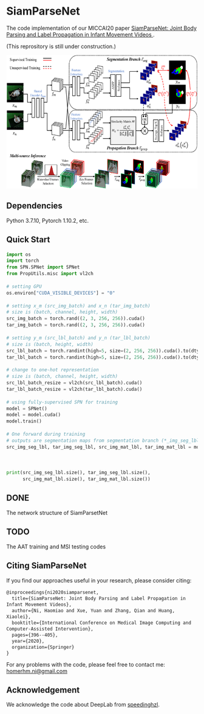 SiamParseNet
====

The code implementation of our MICCAI20 paper [SiamParseNet: Joint Body Parsing and Label Propagation in Infant Movement Videos
](https://arxiv.org/abs/2007.08646). 

(This reprository is still under construction.)

<div align=center><img src="SPN.png" width="585px" height="352px"/></div>

Dependencies
----
Python 3.7.10, Pytorch 1.10.2, etc.

Quick Start
----
```python
import os
import torch
from SPN.SPNet import SPNet
from PropUtils.misc import vl2ch

# setting GPU
os.environ["CUDA_VISIBLE_DEVICES"] = "0"

# setting x_m (src_img_batch) and x_n (tar_img_batch)
# size is (batch, channel, height, width)
src_img_batch = torch.rand((2, 3, 256, 256)).cuda()
tar_img_batch = torch.rand((2, 3, 256, 256)).cuda()

# setting y_m (src_lbl_batch) and y_n (tar_lbl_batch)
# size is (batch, height, width)
src_lbl_batch = torch.randint(high=5, size=(2, 256, 256)).cuda().to(dtype=torch.float32)
tar_lbl_batch = torch.randint(high=5, size=(2, 256, 256)).cuda().to(dtype=torch.float32)

# change to one-hot representation
# size is (batch, channel, height, width)
src_lbl_batch_resize = vl2ch(src_lbl_batch).cuda()
tar_lbl_batch_resize = vl2ch(tar_lbl_batch).cuda()

# using fully-supervised SPN for training
model = SPNet()
model = model.cuda()
model.train()

# One forward during training
# outputs are segmentation maps from segmentation branch (*_img_seg_lbl) and propagation branch (*_img_mat_lbl)
src_img_seg_lbl, tar_img_seg_lbl, src_img_mat_lbl, tar_img_mat_lbl = model(src_img_batch,
                                                                           tar_img_batch,
                                                                           src_lbl_batch_resize,
                                                                           tar_lbl_batch_resize)
print(src_img_seg_lbl.size(), tar_img_seg_lbl.size(),
      src_img_mat_lbl.size(), tar_img_mat_lbl.size())

```

DONE
----
The network structure of SiamParsetNet

TODO
----
The AAT training and MSI testing codes

Citing SiamParseNet
----
If you find our approaches useful in your research, please consider citing:
```
@inproceedings{ni2020siamparsenet,
  title={SiamParseNet: Joint Body Parsing and Label Propagation in Infant Movement Videos},
  author={Ni, Haomiao and Xue, Yuan and Zhang, Qian and Huang, Xiaolei},
  booktitle={International Conference on Medical Image Computing and Computer-Assisted Intervention},
  pages={396--405},
  year={2020},
  organization={Springer}
}
```
For any problems with the code, please feel free to contact me: homerhm.ni@gmail.com

Acknowledgement
----
We acknowledge the code about DeepLab from [speedinghzl](https://github.com/speedinghzl/Pytorch-Deeplab).
